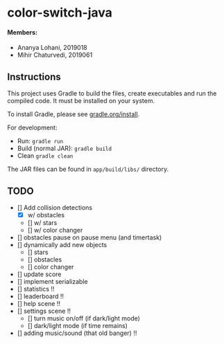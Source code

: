 # color-switch-java

#### Members:

- Ananya Lohani, 2019018
- Mihir Chaturvedi, 2019061

## Instructions

This project uses Gradle to build the files, create executables and run the compiled code. It must be installed on your system.

To install Gradle, please see [gradle.org/install](https://gradle.org/install/).

For development:

- Run: `gradle run`
- Build (normal JAR): `gradle build`
- Clean `gradle clean`

The JAR files can be found in `app/build/libs/` directory.

## TODO

- [] Add collision detections
  - [x] w/ obstacles
  - [] w/ stars
  - [] w/ color changer
- [] obstacles pause on pause menu (and timertask)
- [] dynamically add new objects
  - [] stars
  - [] obstacles
  - [] color changer
- [] update score
- [] implement serializable
- [] statistics !!
- [] leaderboard !!
- [] help scene !!
- [] settings scene !!
  - [] turn music on/off (if dark/light mode)
  - [] dark/light mode (if time remains)
- [] adding music/sound (that old banger) !!
